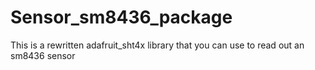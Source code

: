 # Sensor_sm8436_package
This is a rewritten adafruit_sht4x library that you can use to read out an sm8436 sensor

